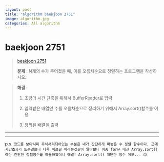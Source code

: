 ```yaml
---  
layout: post  
title: "algorithm baekjoon 2751"  
image: algorithm.jpg  
categories: All algorithm  
---  
```


# baekjoon 2751  

> [beakjoon 2751](https://www.acmicpc.net/problem/2751)  
>   
> **문제** : N개의 수가 주어졌을 때, 이를 오름차순으로 정렬하는 프로그램을 작성하시오.

> **해결** :  
> 1. 조금더 시간 단축을 위해서 BufferReader로 입력  
> 
> 2. 입력받은 배열안 수를 오름차순으로 정리하기 위해서 Array.sort()함수를 이용  
> 
> 3. 정리된 배열을 출력  

---  

<script src="https://gist.github.com/nnlog/69527fa4034fd087ba6e522b9500d57f.js"></script>  

---   

p.s. `코드를 보다시피 주석처리되어있는 부분은 내가 간단하게 짜놓은 수 정렬 함수이다. 근데 시간초과가 뜨는걸보니 더욱 빠르길 바라는것같아 알아보니 이중 for문 대신 Array.sort()라는 간단한 정렬함수를 이용하였더니 해결! Array.sort() 대단한 함수 메모... 😲`